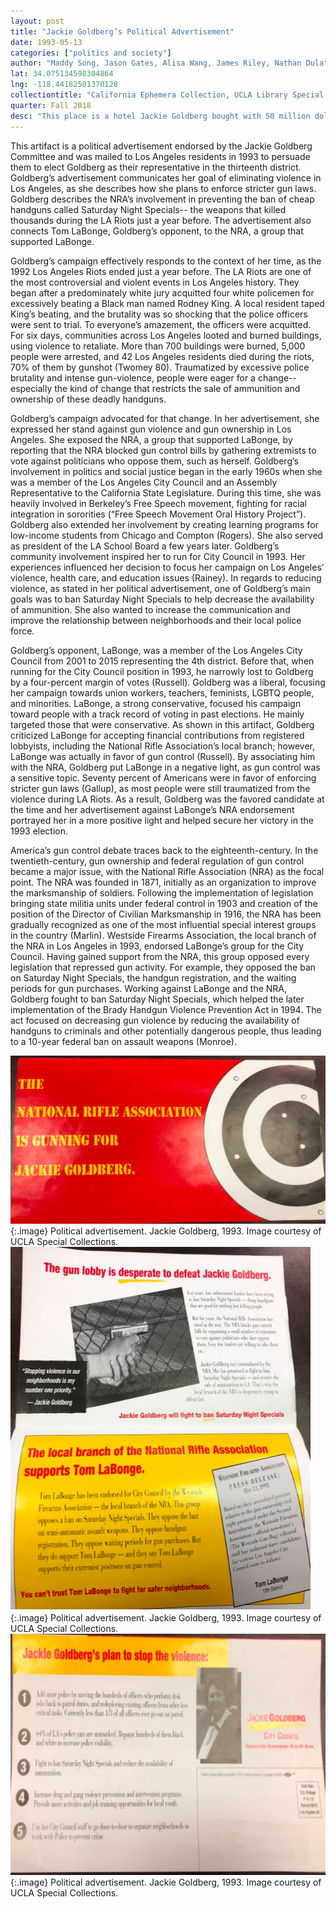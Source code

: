 ```yaml
---
layout: post
title: "Jackie Goldberg’s Political Advertisement"
date: 1993-05-13
categories: ["politics and society"]
author: "Maddy Song, Jason Gates, Alisa Wang, James Riley, Nathan Dula"
lat: 34.075134598304864
lng: -118.44182501370128
collectiontitle: "California Ephemera Collection, UCLA Library Special Collections"
quarter: Fall 2018
desc: "This place is a hotel Jackie Goldberg bought with 50 million dollars coming from taxpayers with the goal of using this hotel for educational purposes."
---
```


This artifact is a political advertisement endorsed by the Jackie Goldberg Committee and was mailed to Los Angeles residents in 1993 to persuade them to elect Goldberg as their representative in the thirteenth district. Goldberg’s advertisement communicates her goal of eliminating violence in Los Angeles, as she describes how she plans to enforce stricter gun laws. Goldberg describes the NRA’s involvement in preventing the ban of cheap handguns called Saturday Night Specials-- the weapons that killed thousands during the LA Riots just a year before. The advertisement also connects Tom LaBonge, Goldberg’s opponent, to the NRA, a group that supported LaBonge. 

Goldberg’s campaign effectively responds to the context of her time, as the 1992 Los Angeles Riots ended just a year before. The LA Riots are one of the most controversial and violent events in Los Angeles history. They began after a predominately white jury acquitted four white policemen for excessively beating a Black man named Rodney King. A local resident taped King’s beating, and the brutality was so shocking that the police officers were sent to trial. To everyone’s amazement, the officers were acquitted. For six days, communities across Los Angeles looted and burned buildings, using violence to retaliate. More than 700 buildings were burned, 5,000 people were arrested, and 42 Los Angeles residents died during the riots, 70% of them by gunshot (Twomey 80). Traumatized by excessive police brutality and intense gun-violence, people were eager for a change-- especially the kind of change that restricts the sale of ammunition and ownership of these deadly handguns.

Goldberg’s campaign advocated for that change. In her advertisement, she expressed her stand against gun violence and gun ownership in Los Angeles. She exposed the NRA, a group that supported LaBonge, by reporting that the NRA blocked gun control bills by gathering extremists to vote against politicians who oppose them, such as herself. Goldberg’s involvement in politics and social justice began in the early 1960s when she was a member of the Los Angeles City Council and an Assembly Representative to the California State Legislature. During this time, she was heavily involved in Berkeley’s Free Speech movement, fighting for racial integration in sororities (“Free Speech Movement Oral History Project”). Goldberg also extended her involvement by creating learning programs for low-income students from Chicago and Compton (Rogers). She also served as president of the LA School Board a few years later. Goldberg’s community involvement inspired her to run for City Council in 1993. Her experiences influenced her decision to focus her campaign on Los Angeles’ violence, health care, and education issues (Rainey). In regards to reducing violence, as stated in her political advertisement, one of Goldberg’s main goals was to ban Saturday Night Specials to help decrease the availability of ammunition. She also wanted to increase the communication and improve the relationship between neighborhoods and their local police force. 

Goldberg’s opponent, LaBonge, was a member of the Los Angeles City Council from 2001 to 2015 representing the 4th district. Before that, when running for the City Council position in 1993, he narrowly lost to Goldberg by a four-percent margin of votes (Russell). Goldberg was a liberal, focusing her campaign towards union workers, teachers, feminists, LGBTQ people, and minorities. LaBonge, a strong conservative, focused his campaign toward people with a track record of voting in past elections. He mainly targeted those that were conservative. As shown in this artifact, Goldberg criticized LaBonge for accepting financial contributions from registered lobbyists, including the National Rifle Association’s local branch; however, LaBonge was actually in favor of gun control (Russell). By associating him with the NRA, Goldberg put LaBonge in a negative light, as gun control was a sensitive topic. Seventy percent of Americans were in favor of enforcing stricter gun laws (Gallup), as most people were still traumatized from the violence during LA Riots. As a result, Goldberg was the favored candidate at the time and her advertisement against LaBonge’s NRA endorsement portrayed her in a more positive light and helped secure her victory in the 1993 election.

America’s gun control debate traces back to the eighteenth-century. In the twentieth-century, gun ownership and federal regulation of gun control became a major issue, with the National Rifle Association (NRA) as the focal point. The NRA was founded in 1871, initially as an organization to improve the marksmanship of soldiers. Following the implementation of legislation bringing state militia units under federal control in 1903 and creation of the position of the Director of Civilian Marksmanship in 1916, the NRA has been gradually recognized as one of the most influential special interest groups in the country (Marlin). Westside Firearms Association, the local branch of the NRA in Los Angeles in 1993, endorsed LaBonge’s group for the City Council. Having gained support from the NRA, this group opposed every legislation that repressed gun activity. For example, they opposed the ban on Saturday Night Specials, the handgun registration, and the waiting periods for gun purchases. Working against LaBonge and the NRA, Goldberg fought to ban Saturday Night Specials, which helped the later implementation of the Brady Handgun Violence Prevention Act in 1994. The act focused on decreasing gun violence by reducing the availability of handguns to criminals and other potentially dangerous people, thus leading to a 10-year federal ban on assault weapons (Monroe).

![Jackie Goldberg Political Advertisement.](images/Goldberg1.png)
{:.image}
Political advertisement. Jackie Goldberg, 1993. Image courtesy of UCLA Special Collections.
![Jackie Goldberg Political Advertisement.](images/Goldberg2.png)
{:.image}
Political advertisement. Jackie Goldberg, 1993. Image courtesy of UCLA Special Collections.
![Jackie Goldberg Political Advertisement.](images/Goldberg3.png)
{:.image}
Political advertisement. Jackie Goldberg, 1993. Image courtesy of UCLA Special Collections.
